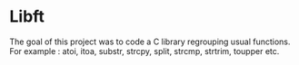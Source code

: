 # Libft
The goal of this project was to code a C library regrouping usual functions. For example : atoi, itoa, substr, strcpy, split, strcmp, strtrim, toupper etc.
